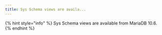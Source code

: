 ```yaml
---
title: Sys Schema views are availa...
---
```


{% hint style="info" %}
Sys Schema views are available from MariaDB 10.6.
{% endhint %}

